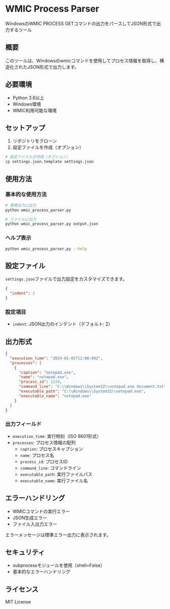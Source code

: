 # WMIC Process Parser

WindowsのWMIC PROCESS GETコマンドの出力をパースしてJSON形式で出力するツール

## 概要

このツールは、Windowsのwmicコマンドを使用してプロセス情報を取得し、構造化されたJSON形式で出力します。

## 必要環境

- Python 3.6以上
- Windows環境
- WMIC利用可能な環境

## セットアップ

1. リポジトリをクローン
2. 設定ファイルを作成（オプション）

```bash
# 設定ファイルの作成（オプション）
cp settings.json.template settings.json
```

## 使用方法

### 基本的な使用方法

```bash
# 標準出力に出力
python wmic_process_parser.py

# ファイルに出力
python wmic_process_parser.py output.json
```

### ヘルプ表示

```bash
python wmic_process_parser.py --help
```

## 設定ファイル

`settings.json`ファイルで出力設定をカスタマイズできます。

```json
{
  "indent": 2
}
```

### 設定項目

- `indent`: JSON出力のインデント（デフォルト: 2）

## 出力形式

```json
{
  "execution_time": "2024-01-01T12:00:00Z",
  "processes": [
    {
      "caption": "notepad.exe",
      "name": "notepad.exe",
      "process_id": 1234,
      "command_line": "C:\\Windows\\System32\\notepad.exe document.txt",
      "executable_path": "C:\\Windows\\System32\\notepad.exe",
      "executable_name": "notepad.exe"
    }
  ]
}
```

### 出力フィールド

- `execution_time`: 実行時刻（ISO 8601形式）
- `processes`: プロセス情報の配列
  - `caption`: プロセスキャプション
  - `name`: プロセス名
  - `process_id`: プロセスID
  - `command_line`: コマンドライン
  - `executable_path`: 実行ファイルパス
  - `executable_name`: 実行ファイル名

## エラーハンドリング

- WMICコマンドの実行エラー
- JSON生成エラー
- ファイル入出力エラー

エラーメッセージは標準エラー出力に表示されます。

## セキュリティ

- subprocessモジュールを使用（shell=False）
- 基本的なエラーハンドリング

## ライセンス

MIT License
